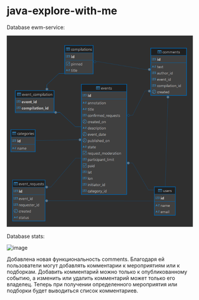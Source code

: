# java-explore-with-me

Database ewm-service:

![img.png](img.png)

Database stats:

![image](https://github.com/user-attachments/assets/3127f07f-24f0-448b-8483-4179c05e9f7b)

Добавлена новая функциональность comments. Благодаря ей пользователи могут добавлять комментарии к мероприятиям или
к подборкам. Добавить комментарий можно только к опубликованному событию, а изменить или удалить комментарий может
только его владелец. Теперь при получении определенного мероприятия или подборки будет выводиться список комментариев.
